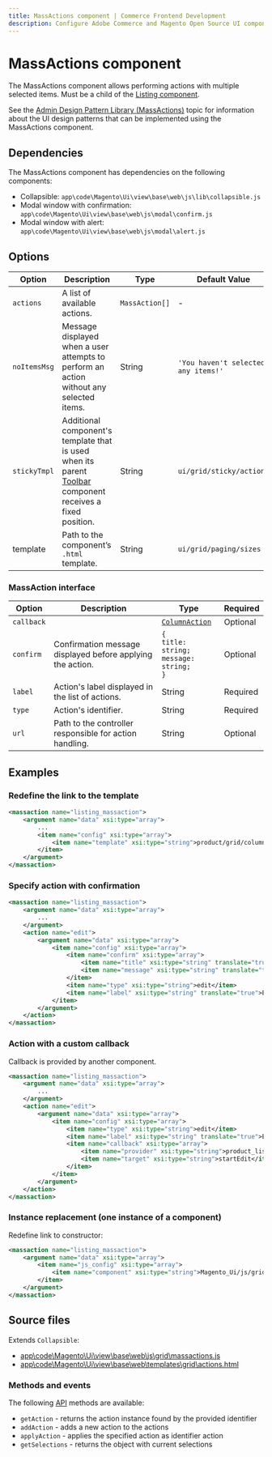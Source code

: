 ```yaml
---
title: MassActions component | Commerce Frontend Development
description: Configure Adobe Commerce and Magento Open Source UI components and integrate them with other components.
---
```


# MassActions component

The MassActions component allows performing actions with multiple selected items. Must be a child of the [Listing component](listing-grid.md).

See the [Admin Design Pattern Library (MassActions)](https://devdocs.magento.com/guides/v2.4/pattern-library/displaying-data/datatable/datatable.html#mass-actions) topic for information about the UI design patterns that can be implemented using the MassActions component.

## Dependencies

The MassActions component has dependencies on the following components:

*  Collapsible: `app\code\Magento\Ui\view\base\web\js\lib\collapsible.js`
*  Modal window with confirmation: `app\code\Magento\Ui\view\base\web\js\modal\confirm.js`
*  Modal window with alert: `app\code\Magento\Ui\view\base\web\js\modal\alert.js`

## Options

| Option       | Description                                                                                                             | Type           | Default Value                      |
|--------------|-------------------------------------------------------------------------------------------------------------------------|----------------|------------------------------------|
| `actions`    | A list of available actions.                                                                                            | `MassAction[]` | -                                  |
| `noItemsMsg` | Message displayed when a user attempts to perform an action without any selected items.                                 | String         | `'You haven't selected any items!'` |
| `stickyTmpl` | Additional component's template that is used when its parent [Toolbar](toolbar.md) component receives a fixed position. | String         | `ui/grid/sticky/actions`           |
| template     | Path to the component’s `.html` template.                                                                               | String         | `ui/grid/paging/sizes`             |

### MassAction interface

| Option     | Description                                                | Type                                                       | Required |
|------------|------------------------------------------------------------|------------------------------------------------------------|----------|
| `callback` |                                                            | [`ColumnAction`](column.md#columnaction-interface)         | Optional |
| `confirm`  | Confirmation message displayed before applying the action. | `{`<br />`title: string;`<br />`message: string;`<br />`}` | Optional |
| `label`    | Action's label displayed in the list of actions.           | String                                                     | Required |
| `type`     | Action's identifier.                                       | String                                                     | Required |
| `url`      | Path to the controller responsible for action handling.    | String                                                     | Optional |

## Examples

### Redefine the link to the template

```xml
<massaction name="listing_massaction">
    <argument name="data" xsi:type="array">
        ...
        <item name="config" xsi:type="array">
            <item name="template" xsi:type="string">product/grid/columns/massactions</item>
        </item>
    </argument>
</massaction>
```

### Specify action with confirmation

```xml
<massaction name="listing_massaction">
    <argument name="data" xsi:type="array">
        ...
    </argument>
    <action name="edit">
        <argument name="data" xsi:type="array">
            <item name="config" xsi:type="array">
                <item name="confirm" xsi:type="array">
                    <item name="title" xsi:type="string" translate="true">Edit items</item>
                    <item name="message" xsi:type="string" translate="true">Are you sure you want to edit selected items?</item>
                </item>
                <item name="type" xsi:type="string">edit</item>
                <item name="label" xsi:type="string" translate="true">Edit</item>
            </item>
        </argument>
    </action>
</massaction>
```

### Action with a custom callback

Callback is provided by another component.

```xml
<massaction name="listing_massaction">
    <argument name="data" xsi:type="array">
        ...
    </argument>
    <action name="edit">
        <argument name="data" xsi:type="array">
            <item name="config" xsi:type="array">
                <item name="type" xsi:type="string">edit</item>
                <item name="label" xsi:type="string" translate="true">Edit</item>
                <item name="callback" xsi:type="array">
                    <item name="provider" xsi:type="string">product_listing.inline_editing</item>
                    <item name="target" xsi:type="string">startEdit</item>
                </item>
            </item>
        </argument>
    </action>
</massaction>
```

### Instance replacement (one instance of a component)

Redefine link to constructor:

```xml
<massaction name="listing_massaction">
    <argument name="data" xsi:type="array">
        <item name="js_config" xsi:type="array">
            <item name="component" xsi:type="string">Magento_Ui/js/grid/massactions</item>
        </item>
    </argument>
</massaction>
```

## Source files

Extends `Collapsible`:

*  [app\code\Magento\Ui\view\base\web\js\grid\massactions.js](https://github.com/magento/magento2/blob/2.4/app/code/Magento/Ui/view/base/web/js/grid/massactions.js)
*  [app\code\Magento\Ui\view\base\web\templates\grid\actions.html](https://github.com/magento/magento2/blob/2.4/app/code/Magento/Ui/view/base/web/templates/grid/actions.html)

### Methods and events

The following [API](https://glossary.magento.com/api) methods are available:

*  `getAction` - returns the action instance found by the provided identifier
*  `addAction` - adds a new action to the actions
*  `applyAction` - applies the specified action as identifier action
*  `getSelections` - returns the object with current selections
